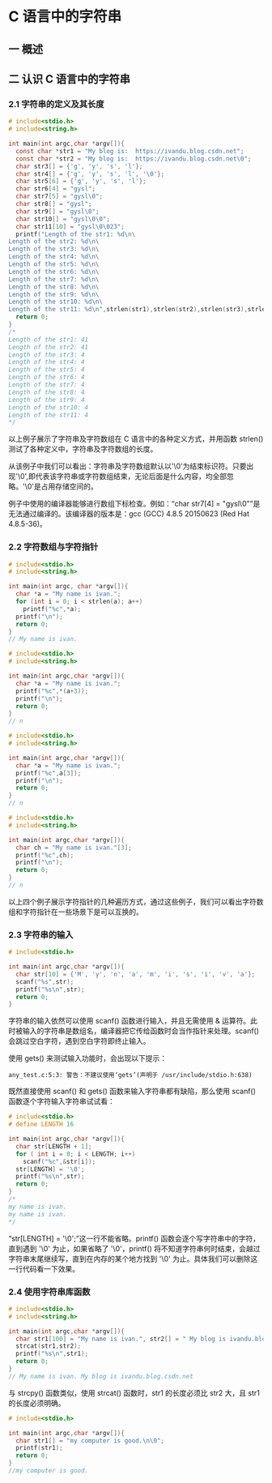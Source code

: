 # C 语言中的字符串

## 一 概述

## 二 认识 C 语言中的字符串

### 2.1 字符串的定义及其长度

```c
# include<stdio.h>
# include<string.h>

int main(int argc,char *argv[]){
  const char *str1 = "My blog is:  https://ivandu.blog.csdn.net";
  const char *str2 = "My blog is:  https://ivandu.blog.csdn.net\0";
  char str3[] = {'g', 'y', 's', 'l'};
  char str4[] = {'g', 'y', 's', 'l', '\0'};
  char str5[6] = {'g', 'y', 's', 'l'};
  char str6[4] = "gysl";
  char str7[5] = "gysl\0";
  char str8[] = "gysl";
  char str9[] = "gysl\0";
  char str10[] = "gysl\0\0";
  char str11[10] = "gysl\0\023";
  printf("Length of the str1: %d\n\
Length of the str2: %d\n\
Length of the str3: %d\n\
Length of the str4: %d\n\
Length of the str5: %d\n\
Length of the str6: %d\n\
Length of the str7: %d\n\
Length of the str8: %d\n\
Length of the str9: %d\n\
Length of the str10: %d\n\
Length of the str11: %d\n",strlen(str1),strlen(str2),strlen(str3),strlen(str4),strlen(str5),strlen(str6),strlen(str7),strlen(str8),strlen(str9),strlen(str10),strlen(str11));
  return 0;
}
/*
Length of the str1: 41
Length of the str2: 41
Length of the str3: 4
Length of the str4: 4
Length of the str5: 4
Length of the str6: 4
Length of the str7: 4
Length of the str8: 4
Length of the str9: 4
Length of the str10: 4
Length of the str11: 4
*/
```

以上例子展示了字符串及字符数组在 C 语言中的各种定义方式，并用函数 strlen() 测试了各种定义中，字符串及字符数组的长度。

从该例子中我们可以看出：字符串及字符数组默认以'\0'为结束标识符。只要出现'\0',即代表该字符串或字符数组结束，无论后面是什么内容，均全部忽略。'\0'是占用存储空间的。

例子中使用的编译器能够进行数组下标检查。例如：“char str7[4] = "gysl\0"”是无法通过编译的。该编译器的版本是：gcc (GCC) 4.8.5 20150623 (Red Hat 4.8.5-36)。

### 2.2 字符数组与字符指针

```c
# include<stdio.h>
# include<string.h>

int main(int argc, char *argv[]){
  char *a = "My name is ivan.";
  for (int i = 0; i < strlen(a); a++)
    printf("%c",*a);
  printf("\n");
  return 0;
}
// My name is ivan.
```

```c
# include<stdio.h>
# include<string.h>

int main(int argc,char *argv[]){
  char *a = "My name is ivan.";
  printf("%c",*(a+3));
  printf("\n");
  return 0;
}
// n
```

```c
# include<stdio.h>
# include<string.h>

int main(int argc,char *argv[]){
  char *a = "My name is ivan.";
  printf("%c",a[3]);
  printf("\n");
  return 0;
}
// n
```

```c
# include<stdio.h>
# include<string.h>

int main(int argc,char *argv[]){
  char ch = "My name is ivan."[3];
  printf("%c",ch);
  printf("\n");
  return 0;
}
// n
```

以上四个例子展示字符指针的几种遍历方式，通过这些例子，我们可以看出字符数组和字符指针在一些场景下是可以互换的。

### 2.3 字符串的输入

```c
# include<stdio.h>

int main(int argc,char *argv[]){
  char str[10] = {'M', 'y', 'n', 'a', 'm', 'i', 's', 'i', 'v', 'a'};
  scanf("%s",str);
  printf("%s\n",str);
  return 0;
}
```

字符串的输入依然可以使用 scanf() 函数进行输入，并且无需使用 & 运算符。此时被输入的字符串是数组名，编译器把它传给函数时会当作指针来处理。scanf() 会跳过空白字符，遇到空白字符即终止输入。

使用 gets() 来测试输入功能时，会出现以下提示：

```text
any_test.c:5:3: 警告：不建议使用‘gets’(声明于 /usr/include/stdio.h:638)
```

既然直接使用 scanf() 和 gets() 函数来输入字符串都有缺陷，那么使用 scanf() 函数逐个字符输入字符串试试看：

```c
# include<stdio.h>
# define LENGTH 16

int main(int argc,char *argv[]){
  char str[LENGTH + 1];
  for ( int i = 0; i < LENGTH; i++)
    scanf("%c",&str[i]);
  str[LENGTH] = '\0';
  printf("%s\n",str);
  return 0;
}
/*
my name is ivan.
my name is ivan.
*/
```

“str[LENGTH] = '\0';”这一行不能省略。printf() 函数会逐个写字符串中的字符，直到遇到 '\0' 为止，如果省略了 '\0'，printf() 将不知道字符串何时结束，会越过字符串末尾继续写，直到在内存的某个地方找到 '\0' 为止。具体我们可以删除这一行代码看一下效果。

### 2.4 使用字符串库函数

```c
# include<stdio.h>
# include<string.h>

int main(int argc,char *argv[]){
  char str1[100] = "My name is ivan.", str2[] = " My blog is ivandu.blog.csdn.net";
  strcat(str1,str2);
  printf("%s\n",str1);
  return 0;
}
// My name is ivan. My blog is ivandu.blog.csdn.net
```

与 strcpy() 函数类似，使用 strcat() 函数时，str1 的长度必须比 str2 大，且 str1 的长度必须明确。

```c
# include<stdio.h>

int main(int argc,char *argv[]){
  char str1[] = "my computer is good.\n\0";
  printf(str1);
  return 0;
}
//my computer is good.
```
